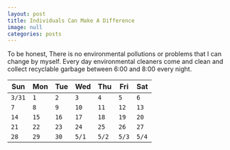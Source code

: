 ```yaml
---
layout: post
title: Individuals Can Make A Difference
image: null
categories: posts
---
```


To be honest, There is no environmental pollutions or problems that I can change by myself.
Every day environmental cleaners come and clean and collect recyclable garbage between 6:00 and 8:00 every night.

Sun       |Mon       |Tue       |Wed       |Thu       |Fri       |Sat       
----------|----------|----------|----------|----------|----------|----------
`3/31`    |`1`       |`2`       |`3`       |`4`       |`5`       |`6`       
`7`       |`8`       |`9`       |`10`      |`11`      |`12`      |`13`      
`14`      |`15`      |`16`      |`17`      |`18`      |`19`      |`20`      
`21`      |`22`      |`23`      |`24`      |`25`      |`26`      |`27`      
`28`      |`29`      |`30`      |`5/1`     |`5/2`     |`5/3`     |`5/4`     